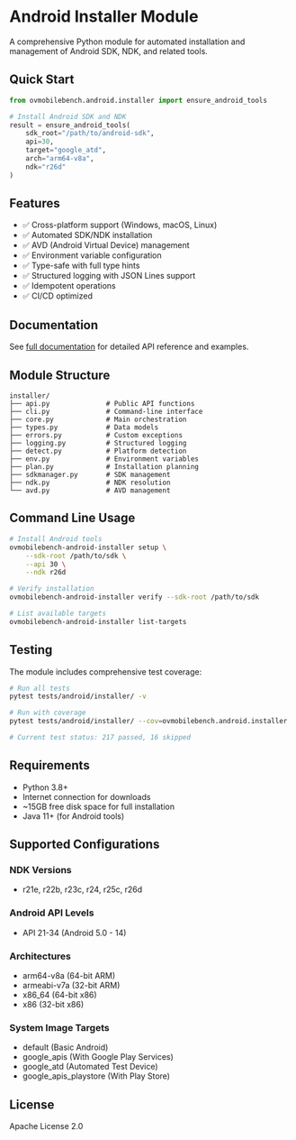 # Android Installer Module

A comprehensive Python module for automated installation and management of Android SDK, NDK, and related tools.

## Quick Start

```python
from ovmobilebench.android.installer import ensure_android_tools

# Install Android SDK and NDK
result = ensure_android_tools(
    sdk_root="/path/to/android-sdk",
    api=30,
    target="google_atd",
    arch="arm64-v8a",
    ndk="r26d"
)
```

## Features

- ✅ Cross-platform support (Windows, macOS, Linux)
- ✅ Automated SDK/NDK installation
- ✅ AVD (Android Virtual Device) management
- ✅ Environment variable configuration
- ✅ Type-safe with full type hints
- ✅ Structured logging with JSON Lines support
- ✅ Idempotent operations
- ✅ CI/CD optimized

## Documentation

See [full documentation](../../../docs/android_installer.md) for detailed API reference and examples.

## Module Structure

```
installer/
├── api.py              # Public API functions
├── cli.py              # Command-line interface
├── core.py             # Main orchestration
├── types.py            # Data models
├── errors.py           # Custom exceptions
├── logging.py          # Structured logging
├── detect.py           # Platform detection
├── env.py              # Environment variables
├── plan.py             # Installation planning
├── sdkmanager.py       # SDK management
├── ndk.py              # NDK resolution
└── avd.py              # AVD management
```

## Command Line Usage

```bash
# Install Android tools
ovmobilebench-android-installer setup \
    --sdk-root /path/to/sdk \
    --api 30 \
    --ndk r26d

# Verify installation
ovmobilebench-android-installer verify --sdk-root /path/to/sdk

# List available targets
ovmobilebench-android-installer list-targets
```

## Testing

The module includes comprehensive test coverage:

```bash
# Run all tests
pytest tests/android/installer/ -v

# Run with coverage
pytest tests/android/installer/ --cov=ovmobilebench.android.installer

# Current test status: 217 passed, 16 skipped
```

## Requirements

- Python 3.8+
- Internet connection for downloads
- ~15GB free disk space for full installation
- Java 11+ (for Android tools)

## Supported Configurations

### NDK Versions
- r21e, r22b, r23c, r24, r25c, r26d

### Android API Levels
- API 21-34 (Android 5.0 - 14)

### Architectures
- arm64-v8a (64-bit ARM)
- armeabi-v7a (32-bit ARM)
- x86_64 (64-bit x86)
- x86 (32-bit x86)

### System Image Targets
- default (Basic Android)
- google_apis (With Google Play Services)
- google_atd (Automated Test Device)
- google_apis_playstore (With Play Store)

## License

Apache License 2.0